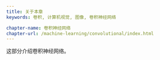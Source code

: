 ```yaml
---
title: 关于本章 
keywords: 卷积, 计算机视觉, 图像, 卷积神经网络

chapter-name: 卷积神经网络
chapter-url: /machine-learning/convolutional/index.html
---
```


这部分介绍卷积神经网络。